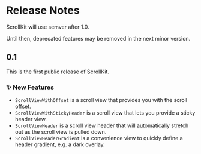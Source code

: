 # Release Notes

ScrollKit will use semver after 1.0. 

Until then, deprecated features may be removed in the next minor version.



## 0.1

This is the first public release of ScrollKit.

### ✨ New Features
                
* `ScrollViewWithOffset` is a scroll view that provides you with the scroll offset.
* `ScrollViewWithStickyHeader` is a scroll view that lets you provide a sticky header view.
* `ScrollViewHeader` is a scroll view header that will automatically stretch out as the scroll view is pulled down.
* `ScrollViewHeaderGradient` is a convenience view to quickly define a header gradient, e.g. a dark overlay.
